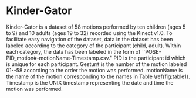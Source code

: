# Kinder-Gator

Kinder-Gator is a dataset of 58 motions performed by ten children (ages 5 to 9) and 10 adults (ages 19 to 32) recorded using the Kinect v1.0. To facilitate easy navigation of the dataset, data in the dataset has been labeled according to the category of the participant (child, adult). Within each category, the data has been labeled in the form of ``POSE-PID\_motion\#-motionName-Timestamp.csv." PID is the participant id which is unique for each participant. Gestur\# is the number of the motion labeled 01--58 according to the order the motion was performed. motionName is the name of the motion corresponding to the names in Table \ref{fig:table1}. Timestamp is the UNIX timestamp representing the date and time the motion was performed.
